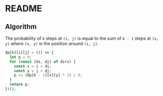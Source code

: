 # README

## Algorithm

The probability of `k` steps at `(i, j)` is equal to the sum of `k - 1` steps at `(x, y)` where `(x, y)` is the position around `(i, j)`.

```js
dp[k][i][j] = (() => {
  let p = 0;
  for (const [di, dj] of dirs) {
    const x = i + di;
    const y = j + dj;
    p += (dp[k - 1][x][y] * 1) / 8;
  }
  return p;
})();
```
